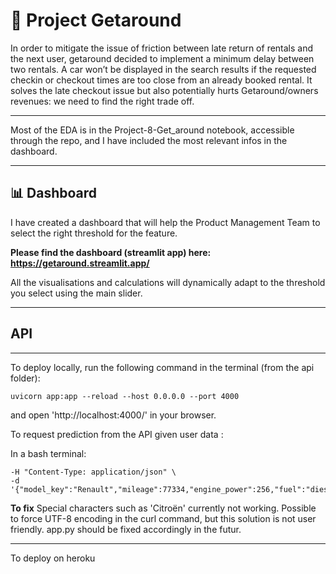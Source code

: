 # 🚗 Project Getaround 

In order to mitigate the issue of friction between late return of rentals and the next user, getaround decided to implement a minimum delay between two rentals. A car won’t be displayed in the search results if the requested checkin or checkout times are too close from an already booked rental. It solves the late checkout issue but also potentially hurts Getaround/owners revenues: we need to find the right trade off.

---
Most of the EDA is in the Project-8-Get_around notebook, accessible through the repo, and I have included the most relevant infos in the dashboard.

---
## 📊 Dashboard
I have created a dashboard that will help the Product Management Team to select the right threshold for the feature.

**Please find the dashboard (streamlit app) here: https://getaround.streamlit.app/**

All the visualisations and calculations will dynamically adapt to the threshold you select using the main slider.

---

## API

---

To deploy locally, run the following command in the terminal (from the api folder):

```uvicorn app:app --reload --host 0.0.0.0 --port 4000```


and open 'http://localhost:4000/' in your browser.

To request prediction from the API given user data : 

In a bash terminal:

```curl -X POST "http://localhost:4000/predict" \
-H "Content-Type: application/json" \
-d '{"model_key":"Renault","mileage":77334,"engine_power":256,"fuel":"diesel","paint_color":"black","car_type":"coupe","private_parking_available":true,"has_gps":false,"has_air_conditioning":true,"automatic_car":false,"has_getaround_connect":false,"has_speed_regulator":true,"winter_tires":false}'
```

**To fix** Special characters such as 'Citroën' currently not working. Possible to force UTF-8 encoding in the curl command, but this solution is not user friendly. app.py should be fixed accordingly in the futur.

---

To deploy on heroku

